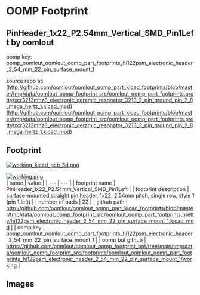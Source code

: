 # OOMP Footprint  
## PinHeader_1x22_P2.54mm_Vertical_SMD_Pin1Left  by oomlout  
  
oomp key: oomp_oomlout_oomlout_oomp_part_footprints_hi122psm_electronic_header_2_54_mm_22_pin_surface_mount_1  
  
source repo at: [http://github.com/oomlout/oomlout_oomp_part_kicad_footprints/blob/master/tmp/data/oomlout_oomp_footprint_src/oomlout_oomp_part_footprints.pretty/xcr3213mhz8_electronic_ceramic_resonator_3213_3_pin_ground_pin_2_8_mega_hertz_1.kicad_mod](http://github.com/oomlout/oomlout_oomp_part_kicad_footprints/blob/master/tmp/data/oomlout_oomp_footprint_src/oomlout_oomp_part_footprints.pretty/xcr3213mhz8_electronic_ceramic_resonator_3213_3_pin_ground_pin_2_8_mega_hertz_1.kicad_mod)  
## Footprint  
  
[![working_kicad_pcb_3d.png](working_kicad_pcb_3d_600.png)](working_kicad_pcb_3d.png)  
  
[![working.png](working_600.png)](working.png)  
| name | value | 
| --- | --- | 
| footprint name | PinHeader_1x22_P2.54mm_Vertical_SMD_Pin1Left | 
| footprint description | surface-mounted straight pin header, 1x22, 2.54mm pitch, single row, style 1 (pin 1 left) | 
| number of pads | 22 | 
| github path | http://github.com/oomlout/oomlout_oomp_part_kicad_footprints/blob/master/tmp/data/oomlout_oomp_footprint_src/oomlout_oomp_part_footprints.pretty/hi122psm_electronic_header_2_54_mm_22_pin_surface_mount_1.kicad_mod | 
| oomp key | oomp_oomlout_oomlout_oomp_part_footprints_hi122psm_electronic_header_2_54_mm_22_pin_surface_mount_1 | 
| oomp bot github | https://github.com/oomlout/oomlout_oomp_footprint_bot/tree/main/tmp/data/oomlout_oomp_footprint_src/footprints/oomlout_oomlout_oomp_part_footprints_hi122psm_electronic_header_2_54_mm_22_pin_surface_mount_1/working | 
## Images  
